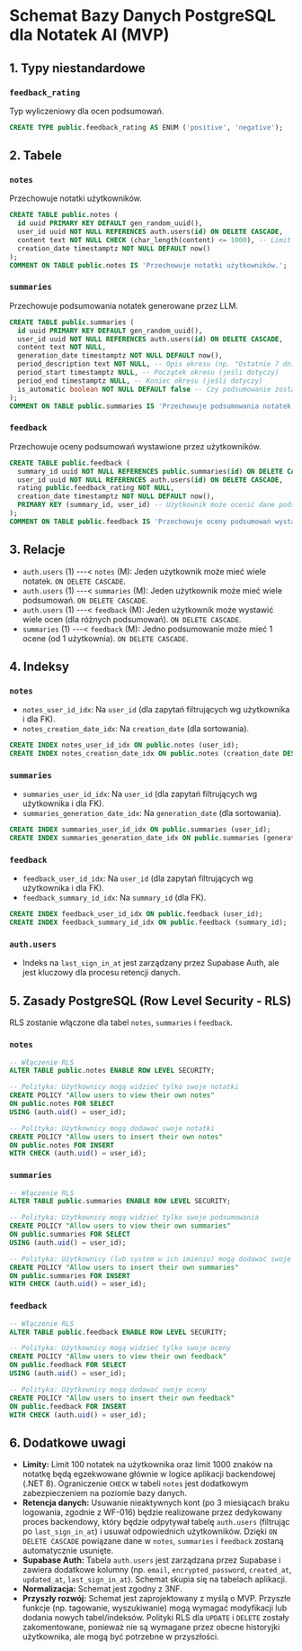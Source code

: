 # Schemat Bazy Danych PostgreSQL dla Notatek AI (MVP)

## 1. Typy niestandardowe

### `feedback_rating`
Typ wyliczeniowy dla ocen podsumowań.
```sql
CREATE TYPE public.feedback_rating AS ENUM ('positive', 'negative');
```

## 2. Tabele

### `notes`
Przechowuje notatki użytkowników.
```sql
CREATE TABLE public.notes (
  id uuid PRIMARY KEY DEFAULT gen_random_uuid(),
  user_id uuid NOT NULL REFERENCES auth.users(id) ON DELETE CASCADE,
  content text NOT NULL CHECK (char_length(content) <= 1000), -- Limit 1000 znaków (dodatkowe zabezpieczenie, główna logika w backendzie)
  creation_date timestamptz NOT NULL DEFAULT now()
);
COMMENT ON TABLE public.notes IS 'Przechowuje notatki użytkowników.';
```

### `summaries`
Przechowuje podsumowania notatek generowane przez LLM.
```sql
CREATE TABLE public.summaries (
  id uuid PRIMARY KEY DEFAULT gen_random_uuid(),
  user_id uuid NOT NULL REFERENCES auth.users(id) ON DELETE CASCADE,
  content text NOT NULL,
  generation_date timestamptz NOT NULL DEFAULT now(),
  period_description text NOT NULL, -- Opis okresu (np. "Ostatnie 7 dni", "10 ostatnich notatek")
  period_start timestamptz NULL, -- Początek okresu (jeśli dotyczy)
  period_end timestamptz NULL, -- Koniec okresu (jeśli dotyczy)
  is_automatic boolean NOT NULL DEFAULT false -- Czy podsumowanie zostało wygenerowane automatycznie (true) czy ręcznie (false)
);
COMMENT ON TABLE public.summaries IS 'Przechowuje podsumowania notatek generowane przez LLM.';
```

### `feedback`
Przechowuje oceny podsumowań wystawione przez użytkowników.
```sql
CREATE TABLE public.feedback (
  summary_id uuid NOT NULL REFERENCES public.summaries(id) ON DELETE CASCADE,
  user_id uuid NOT NULL REFERENCES auth.users(id) ON DELETE CASCADE,
  rating public.feedback_rating NOT NULL,
  creation_date timestamptz NOT NULL DEFAULT now(),
  PRIMARY KEY (summary_id, user_id) -- Użytkownik może ocenić dane podsumowanie tylko raz
);
COMMENT ON TABLE public.feedback IS 'Przechowuje oceny podsumowań wystawione przez użytkowników.';
```

## 3. Relacje

*   `auth.users` (1) ---< `notes` (M): Jeden użytkownik może mieć wiele notatek. `ON DELETE CASCADE`.
*   `auth.users` (1) ---< `summaries` (M): Jeden użytkownik może mieć wiele podsumowań. `ON DELETE CASCADE`.
*   `auth.users` (1) ---< `feedback` (M): Jeden użytkownik może wystawić wiele ocen (dla różnych podsumowań). `ON DELETE CASCADE`.
*   `summaries` (1) ---< `feedback` (M): Jedno podsumowanie może mieć 1 ocene (od 1 użytkownia). `ON DELETE CASCADE`.

## 4. Indeksy

### `notes`
*   `notes_user_id_idx`: Na `user_id` (dla zapytań filtrujących wg użytkownika i dla FK).
*   `notes_creation_date_idx`: Na `creation_date` (dla sortowania).
```sql
CREATE INDEX notes_user_id_idx ON public.notes (user_id);
CREATE INDEX notes_creation_date_idx ON public.notes (creation_date DESC);
```

### `summaries`
*   `summaries_user_id_idx`: Na `user_id` (dla zapytań filtrujących wg użytkownika i dla FK).
*   `summaries_generation_date_idx`: Na `generation_date` (dla sortowania).
```sql
CREATE INDEX summaries_user_id_idx ON public.summaries (user_id);
CREATE INDEX summaries_generation_date_idx ON public.summaries (generation_date DESC);
```

### `feedback`
*   `feedback_user_id_idx`: Na `user_id` (dla zapytań filtrujących wg użytkownika i dla FK).
*   `feedback_summary_id_idx`: Na `summary_id` (dla FK).
```sql
CREATE INDEX feedback_user_id_idx ON public.feedback (user_id);
CREATE INDEX feedback_summary_id_idx ON public.feedback (summary_id);
```

### `auth.users`
*   Indeks na `last_sign_in_at` jest zarządzany przez Supabase Auth, ale jest kluczowy dla procesu retencji danych.

## 5. Zasady PostgreSQL (Row Level Security - RLS)

RLS zostanie włączone dla tabel `notes`, `summaries` i `feedback`.

### `notes`
```sql
-- Włączenie RLS
ALTER TABLE public.notes ENABLE ROW LEVEL SECURITY;

-- Polityka: Użytkownicy mogą widzieć tylko swoje notatki
CREATE POLICY "Allow users to view their own notes"
ON public.notes FOR SELECT
USING (auth.uid() = user_id);

-- Polityka: Użytkownicy mogą dodawać swoje notatki
CREATE POLICY "Allow users to insert their own notes"
ON public.notes FOR INSERT
WITH CHECK (auth.uid() = user_id);

```

### `summaries`
```sql
-- Włączenie RLS
ALTER TABLE public.summaries ENABLE ROW LEVEL SECURITY;

-- Polityka: Użytkownicy mogą widzieć tylko swoje podsumowania
CREATE POLICY "Allow users to view their own summaries"
ON public.summaries FOR SELECT
USING (auth.uid() = user_id);

-- Polityka: Użytkownicy (lub system w ich imieniu) mogą dodawać swoje podsumowania
CREATE POLICY "Allow users to insert their own summaries"
ON public.summaries FOR INSERT
WITH CHECK (auth.uid() = user_id);
```

### `feedback`
```sql
-- Włączenie RLS
ALTER TABLE public.feedback ENABLE ROW LEVEL SECURITY;

-- Polityka: Użytkownicy mogą widzieć tylko swoje oceny
CREATE POLICY "Allow users to view their own feedback"
ON public.feedback FOR SELECT
USING (auth.uid() = user_id);

-- Polityka: Użytkownicy mogą dodawać swoje oceny
CREATE POLICY "Allow users to insert their own feedback"
ON public.feedback FOR INSERT
WITH CHECK (auth.uid() = user_id);


```

## 6. Dodatkowe uwagi

*   **Limity:** Limit 100 notatek na użytkownika oraz limit 1000 znaków na notatkę będą egzekwowane głównie w logice aplikacji backendowej (.NET 8). Ograniczenie `CHECK` w tabeli `notes` jest dodatkowym zabezpieczeniem na poziomie bazy danych.
*   **Retencja danych:** Usuwanie nieaktywnych kont (po 3 miesiącach braku logowania, zgodnie z WF-016) będzie realizowane przez dedykowany proces backendowy, który będzie odpytywał tabelę `auth.users` (filtrując po `last_sign_in_at`) i usuwał odpowiednich użytkowników. Dzięki `ON DELETE CASCADE` powiązane dane w `notes`, `summaries` i `feedback` zostaną automatycznie usunięte.
*   **Supabase Auth:** Tabela `auth.users` jest zarządzana przez Supabase i zawiera dodatkowe kolumny (np. `email`, `encrypted_password`, `created_at`, `updated_at`, `last_sign_in_at`). Schemat skupia się na tabelach aplikacji.
*   **Normalizacja:** Schemat jest zgodny z 3NF.
*   **Przyszły rozwój:** Schemat jest zaprojektowany z myślą o MVP. Przyszłe funkcje (np. tagowanie, wyszukiwanie) mogą wymagać modyfikacji lub dodania nowych tabel/indeksów. Polityki RLS dla `UPDATE` i `DELETE` zostały zakomentowane, ponieważ nie są wymagane przez obecne historyjki użytkownika, ale mogą być potrzebne w przyszłości.
